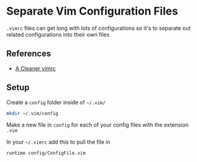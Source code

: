 Separate Vim Configuration Files
==================================

`.vimrc` files can get long with lots of configurations so it's to separate out related configurations into their own files

References
-----------
* [A Cleaner vimrc](http://rkrdo.github.io/2015/03/01/a-cleaner-vimrc/)

Setup
-------
Create a `config` folder inside of `~/.vim/`
```bash
mkdir ~/.vim/config
```

Make a new file in `config` for each of your config files with the extension `.vim`

In your `~/.vimrc` add this to pull the file in
```VimL
runtime config/ConfigFile.vim
```



